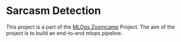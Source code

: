 # Sarcasm Detection

This project is a part of the [MLOps Zoomcamp](https://github.com/DataTalksClub/mlops-zoomcamp/tree/main) Project. The aim of the project is to build an end-to-end mlops pipeline.
